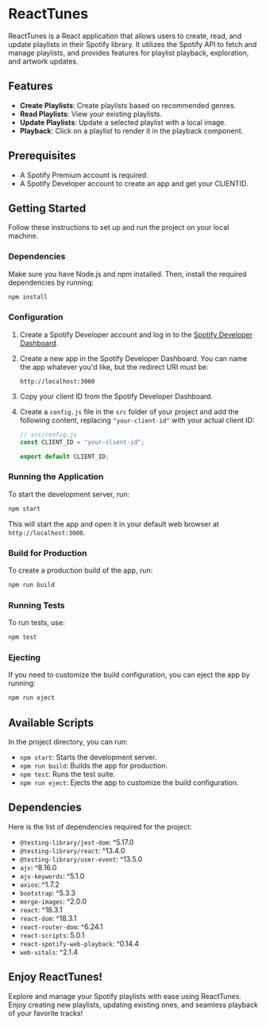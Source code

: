 # ReactTunes

ReactTunes is a React application that allows users to create, read, and update playlists in their Spotify library. It utilizes the Spotify API to fetch and manage playlists, and provides features for playlist playback, exploration, and artwork updates.

## Features

- **Create Playlists**: Create playlists based on recommended genres.
- **Read Playlists**: View your existing playlists.
- **Update Playlists**: Update a selected playlist with a local image.
- **Playback**: Click on a playlist to render it in the playback component.

## Prerequisites

- A Spotify Premium account is required.
- A Spotify Developer account to create an app and get your CLIENTID.

## Getting Started

Follow these instructions to set up and run the project on your local machine.

### Dependencies

Make sure you have Node.js and npm installed. Then, install the required dependencies by running:

```sh
npm install
```

### Configuration

1. Create a Spotify Developer account and log in to the [Spotify Developer Dashboard](https://developer.spotify.com/dashboard).

2. Create a new app in the Spotify Developer Dashboard. You can name the app whatever you'd like, but the redirect URI must be:

   ```
   http://localhost:3000
   ```

3. Copy your client ID from the Spotify Developer Dashboard.

4. Create a `config.js` file in the `src` folder of your project and add the following content, replacing `"your-client-id"` with your actual client ID:

   ```javascript
   // src/config.js
   const CLIENT_ID = "your-client-id";
   
   export default CLIENT_ID;
   ```

### Running the Application

To start the development server, run:

```sh
npm start
```

This will start the app and open it in your default web browser at `http://localhost:3000`.

### Build for Production

To create a production build of the app, run:

```sh
npm run build
```

### Running Tests

To run tests, use:

```sh
npm test
```

### Ejecting

If you need to customize the build configuration, you can eject the app by running:

```sh
npm run eject
```

## Available Scripts

In the project directory, you can run:

- `npm start`: Starts the development server.
- `npm run build`: Builds the app for production.
- `npm test`: Runs the test suite.
- `npm run eject`: Ejects the app to customize the build configuration.

## Dependencies

Here is the list of dependencies required for the project:

- `@testing-library/jest-dom`: ^5.17.0
- `@testing-library/react`: ^13.4.0
- `@testing-library/user-event`: ^13.5.0
- `ajv`: ^8.16.0
- `ajv-keywords`: ^5.1.0
- `axios`: ^1.7.2
- `bootstrap`: ^5.3.3
- `merge-images`: ^2.0.0
- `react`: ^18.3.1
- `react-dom`: ^18.3.1
- `react-router-dom`: ^6.24.1
- `react-scripts`: 5.0.1
- `react-spotify-web-playback`: ^0.14.4
- `web-vitals`: ^2.1.4

## Enjoy ReactTunes!

Explore and manage your Spotify playlists with ease using ReactTunes. Enjoy creating new playlists, updating existing ones, and seamless playback of your favorite tracks!
